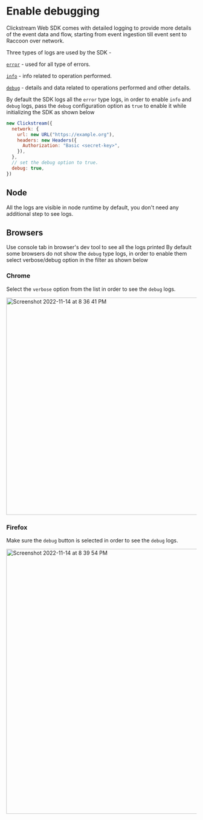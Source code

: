 # Enable debugging

Clickstream Web SDK comes with detailed logging to provide more details of the event data and flow, starting from event ingestion till event sent to Raccoon over network.

Three types of logs are used by the SDK -

[`error`](https://developer.mozilla.org/en-US/docs/Web/API/console/error) - used for all type of errors.

[`info`](https://developer.mozilla.org/en-US/docs/Web/API/console/info) - info related to operation performed.

[`debug`](https://developer.mozilla.org/en-US/docs/Web/API/console/debug) - details and data related to operations performed and other details.

By default the SDK logs all the `error` type logs, in order to enable `info` and `debug` logs, pass the `debug` configuration option as `true` to enable it while initializing the SDK as shown below

```js
new Clickstream({
  network: {
    url: new URL("https://example.org"),
    headers: new Headers({
      Authorization: "Basic <secret-key>",
    }),
  },
  // set the debug option to true.
  debug: true,
})
```

## Node

All the logs are visible in node runtime by default, you don't need any additional step to see logs.

## Browsers
Use console tab in browser's dev tool to see all the logs printed
By default some browsers do not show the `debug` type logs, in order to enable them select verbose/debug option in the filter as shown below

### Chrome
Select the `verbose` option from the list in order to see the `debug` logs.

<img width="575" alt="Screenshot 2022-11-14 at 8 36 41 PM" src="https://user-images.githubusercontent.com/14230239/201834747-f6e97872-7d64-45ae-b372-98cba20fe670.png">

### Firefox
Make sure the `debug` button is selected in order to see the `debug` logs.

<img width="701" alt="Screenshot 2022-11-14 at 8 39 54 PM" src="https://user-images.githubusercontent.com/14230239/201834840-48eb4a9f-fa4e-4590-81d5-f22a5294c922.png">

